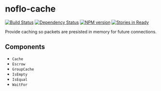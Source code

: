 # noflo-cache
[![Build Status](https://secure.travis-ci.org/kenhkan/noflo-cache.png?branch=master)](http://travis-ci.org/kenhkan/noflo-cache) [![Dependency Status](https://gemnasium.com/kenhkan/noflo-cache.png)](https://gemnasium.com/kenhkan/noflo-cache) [![NPM version](https://badge.fury.io/js/noflo-cache.png)](http://badge.fury.io/js/noflo-cache) [![Stories in Ready](https://badge.waffle.io/kenhkan/noflo-cache.png)](http://waffle.io/kenhkan/noflo-cache)

Provide caching so packets are presisted in memory for future connections.

## Components

* `Cache`
* `Escrow`
* `GroupCache`
* `IsEmpty`
* `IsEqual`
* `WaitFor`

